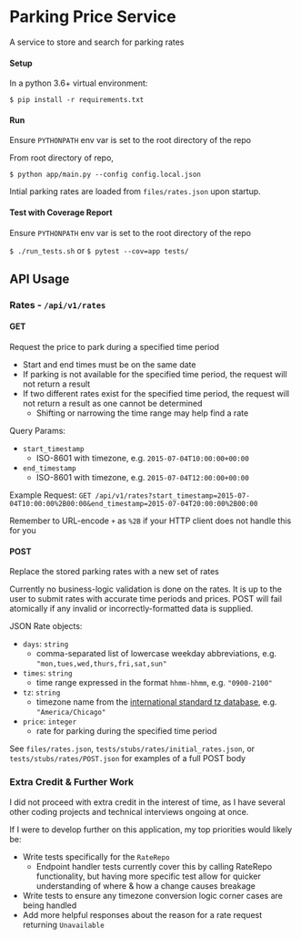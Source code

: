 # Parking Price Service
A service to store and search for parking rates

 #### Setup
 In a python 3.6+ virtual environment:
 
```$ pip install -r requirements.txt```
 
 #### Run
 
 Ensure `PYTHONPATH` env var is set to the root directory of the repo

 From root directory of repo,

```$ python app/main.py --config config.local.json```

Intial parking rates are loaded from `files/rates.json` upon startup.

 #### Test with Coverage Report
 Ensure `PYTHONPATH` env var is set to the root directory of the repo
 
 ```$ ./run_tests.sh``` or ```$ pytest --cov=app tests/```
 
 
 ## API Usage
 
 ### Rates - `/api/v1/rates`
 
 #### GET 
 Request the price to park during a specified time period
 - Start and end times must be on the same date
 - If parking is not available for the specified time period, the request will not return a result
 - If two different rates exist for the specified time period, the request will not return a result as one cannot be determined
    -   Shifting or narrowing the time range may help find a rate 
 
 Query Params:
 - `start_timestamp`
    - ISO-8601 with timezone, e.g. `2015-07-04T10:00:00+00:00`
 - `end_timestamp`
    - ISO-8601 with timezone, e.g. `2015-07-04T12:00:00+00:00`
 
 Example Request:
 ```GET /api/v1/rates?start_timestamp=2015-07-04T10:00:00%2B00:00&end_timestamp=2015-07-04T20:00:00%2B00:00```
 
 Remember to URL-encode `+` as `%2B` if your HTTP client does not handle this for you
 
 #### POST
 Replace the stored parking rates with a new set of rates
 
 Currently no business-logic validation is done on the rates. It is up to the user to submit rates with accurate time periods and prices.
 POST will fail atomically if any invalid or incorrectly-formatted data is supplied.
 
 JSON Rate objects:
 - `days`: `string`
    - comma-separated list of lowercase weekday abbreviations, e.g. `"mon,tues,wed,thurs,fri,sat,sun"`
 - `times`: `string`
    - time range expressed in the format `hhmm-hhmm`, e.g. `"0900-2100"`
 - `tz`: `string`
    - timezone name from the [international standard tz database](https://en.wikipedia.org/wiki/List_of_tz_database_time_zones), e.g. `"America/Chicago"`
 - `price`: `integer`
    - rate for parking during the specified time period 
 
 See `files/rates.json`, `tests/stubs/rates/initial_rates.json`, or `tests/stubs/rates/POST.json` for examples of a full POST body
 
 
 
 ### Extra Credit & Further Work
 I did not proceed with extra credit in the interest of time, as I have several other coding projects and technical interviews ongoing at once.
 
 If I were to develop further on this application, my top priorities would likely be:
 - Write tests specifically for the `RateRepo`
    - Endpoint handler tests currently cover this by calling RateRepo functionality, but having more specific test allow for quicker understanding of where & how a change causes breakage
 - Write tests to ensure any timezone conversion logic corner cases are being handled
 - Add more helpful responses about the reason for a rate request returning `Unavailable`
  
 
 
 
 
